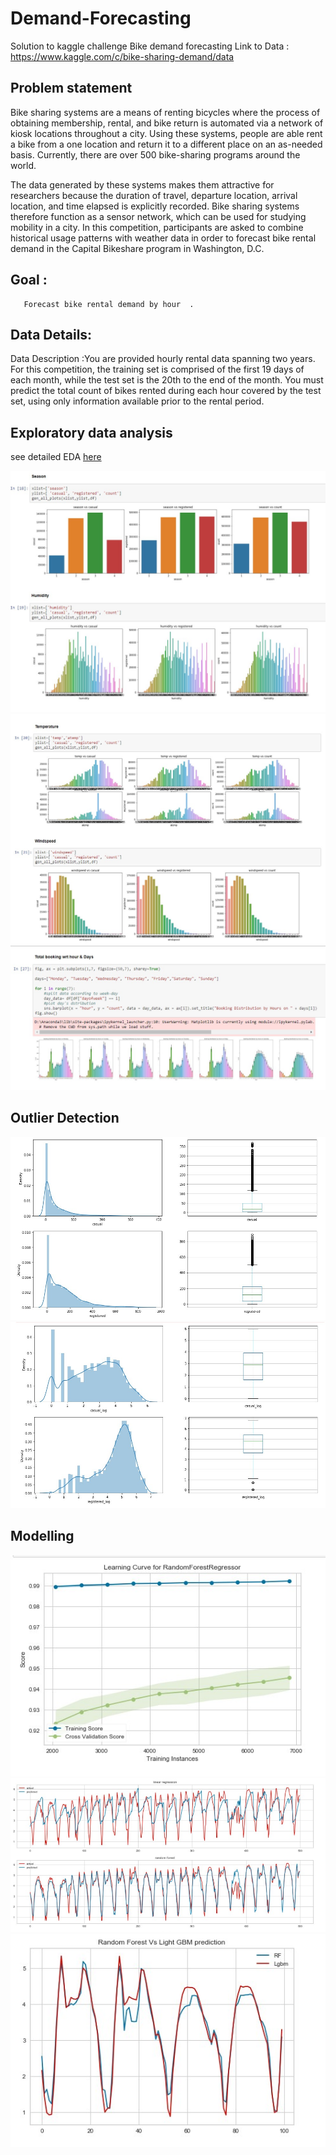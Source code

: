 # Demand-Forecasting
Solution to kaggle challenge Bike demand forecasting
Link to Data : <a href="https://www.kaggle.com/c/bike-sharing-demand/data">https://www.kaggle.com/c/bike-sharing-demand/data</a>

## Problem statement 
Bike sharing systems are a means of renting bicycles where the process of obtaining membership, rental, and bike return is automated via a network of kiosk locations throughout a city. Using these systems, people are able rent a bike from a one location and return it to a different place on an as-needed basis. Currently, there are over 500 bike-sharing programs around the world.

The data generated by these systems makes them attractive for researchers because the duration of travel, departure location, arrival location, and time elapsed is explicitly recorded. Bike sharing systems therefore function as a sensor network, which can be used for studying mobility in a city. In this competition, participants are asked to combine historical usage patterns with weather data in order to forecast bike rental demand in the Capital Bikeshare program in Washington, D.C.


## Goal :
       Forecast bike rental demand by hour  . 

## Data Details:

Data Description :You are provided hourly rental data spanning two years. For this competition, the training set is comprised of the first 19 days of each month, while the test set is the 20th to the end of the month. You must predict the total count of bikes rented during each hour covered by the test set, using only information available prior to the rental period.

## Exploratory data analysis
see detailed EDA <a href="https://nbviewer.jupyter.org/github/richakbee/Demand-Forecasting/blob/main/Demand%20Forecasting.ipynb">here</a>


<img src="https://github.com/richakbee/Demand-Forecasting/blob/main/images/season%20%26%20humidity.jpg"/>

<img src="https://github.com/richakbee/Demand-Forecasting/blob/main/images/temp%26%20wind%20speed.jpg"/>

<img src="https://github.com/richakbee/Demand-Forecasting/blob/main/images/hourlybook.jpg"/>

## Outlier Detection

<img src="https://github.com/richakbee/Demand-Forecasting/blob/main/images/out2.jpg"/> <img src="https://github.com/richakbee/Demand-Forecasting/blob/main/images/out1.jpg"/>

## Modelling

<img src="https://github.com/richakbee/Demand-Forecasting/blob/main/images/learning%20curve.jpg"/>

<img src="https://github.com/richakbee/Demand-Forecasting/blob/main/images/model%20comp.jpg"/>

<img src="https://github.com/richakbee/Demand-Forecasting/blob/main/images/rfvslgbm.jpg"/>


